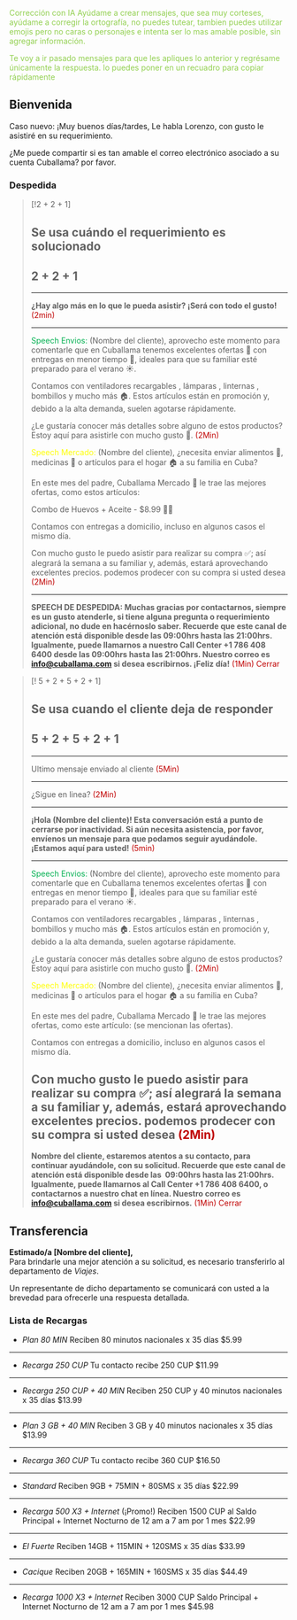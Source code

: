 <font color="#92d050">Corrección con IA</font>
<font color="#92d050">Ayúdame a crear mensajes, que sea muy corteses, ayúdame a corregir la ortografía, no puedes tutear, tambien puedes utilizar emojis pero no caras o personajes e intenta ser lo mas amable posible, sin agregar información.</font>

<font color="#92d050"> Te voy a ir pasado mensajes para que les apliques lo anterior y regrésame únicamente la respuesta. lo puedes poner en un recuadro para copiar rápidamente</font>
## Bienvenida

Caso nuevo: 
¡Muy buenos días/tardes, Le habla Lorenzo, con gusto le asistiré en su requerimiento. 
  
¿Me puede compartir si es tan amable el correo electrónico asociado a su cuenta Cuballama? por favor.


### Despedida

> [!2 + 2 + 1]
> ## Se usa cuándo el requerimiento es solucionado 
> ## 2 + 2 + 1
> 
> ---
> **¿Hay algo más en lo que le pueda asistir? ¡Será con todo el gusto!** <font color="#c00000">(2min)</font>
> 
> ---
>  <font color="#00b050">Speech Envios:</font> (Nombre del cliente), aprovecho este momento para comentarle que en Cuballama tenemos excelentes ofertas 🌟 con entregas en menor tiempo 🚚, ideales para que su familiar esté preparado para el verano ☀️.
>  
> Contamos con ventiladores recargables , lámparas , linternas , bombillos y mucho más 🏠. Estos artículos están en promoción y, debido a la alta demanda, suelen agotarse rápidamente.
> 
> ¿Le gustaría conocer más detalles sobre alguno de estos productos? Estoy aquí para asistirle con mucho gusto 🤝.
> <font color="#c00000">(2Min)</font>
>
>
> <font color="#ffff00">Speech Mercado:</font> (Nombre del cliente), ¿necesita enviar alimentos 🍗, medicinas 💊 o artículos para el hogar 🏠 a su familia en Cuba?
>
> En este mes del padre, Cuballama Mercado 🛒 le trae las mejores ofertas, como estos artículos:
>
> Combo de Huevos + Aceite - $8.99 🥚🍳
>
>
>
> Contamos con entregas a domicilio, incluso en algunos casos el mismo día.
>
> Con mucho gusto le puedo asistir para realizar su compra ✅; así alegrará la semana a su familiar y, además, estará aprovechando excelentes precios.
> podemos prodecer con su compra si usted desea
 <font color="#c00000">(2Min)</font>
> 
> ---
> 
> **SPEECH DE DESPEDIDA: Muchas gracias por contactarnos, siempre es un gusto atenderle, si tiene alguna pregunta o requerimiento adicional, no dude en hacérnoslo saber. Recuerde que este canal de atención está disponible desde las 09:00hrs hasta las 21:00hrs. Igualmente, puede llamarnos a nuestro Call Center +1 786 408 6400 desde las 09:00hrs hasta las 21:00hrs. Nuestro correo es info@cuballama.com si desea escribirnos. ¡Feliz día!**
> <font color="#c00000">(1Min) Cerrar</font>
> 


> [! 5 + 2 + 5 + 2 + 1]
> ## Se usa cuando el cliente deja de responder
> ## 5 + 2 + 5 + 2 + 1
> 
> ---
> Ultimo mensaje enviado al cliente <font color="#c00000">(5Min)</font>
> 
> ---
> 
> ¿Sigue en linea? <font color="#c00000">(2Min)</font>
> 
> ---
> **¡Hola (Nombre del cliente)! Esta conversación está a punto de cerrarse por inactividad. Si aún necesita asistencia, por favor, envíenos un mensaje para que podamos seguir ayudándole. ¡Estamos aquí para usted!** <font color="#c00000">(5min)</font>
> 
> ---
>  <font color="#00b050">Speech Envios:</font> (Nombre del cliente), aprovecho este momento para comentarle que en Cuballama tenemos excelentes ofertas 🌟 con entregas en menor tiempo 🚚, ideales para que su familiar esté preparado para el verano ☀️.
>  
> Contamos con ventiladores recargables , lámparas , linternas , bombillos y mucho más 🏠. Estos artículos están en promoción y, debido a la alta demanda, suelen agotarse rápidamente.
> 
> ¿Le gustaría conocer más detalles sobre alguno de estos productos? Estoy aquí para asistirle con mucho gusto 🤝.
> <font color="#c00000">(2Min)</font>
>
>
> <font color="#ffff00">Speech Mercado:</font> (Nombre del cliente), ¿necesita enviar alimentos 🍗, medicinas 💊 o artículos para el hogar 🏠 a su familia en Cuba?
>
> En este mes del padre, Cuballama Mercado 🛒 le trae las mejores ofertas, como este artículo: (se mencionan las ofertas).
>
> Contamos con entregas a domicilio, incluso en algunos casos el mismo día.
>
> Con mucho gusto le puedo asistir para realizar su compra ✅; así alegrará la semana a su familiar y, además, estará aprovechando excelentes precios.
> podemos prodecer con su compra si usted desea
 <font color="#c00000">(2Min)</font>
> ---
> **Nombre del cliente, estaremos atentos a su contacto, para continuar ayudándole, con su solicitud. Recuerde que este canal de atención está disponible desde las  09:00hrs hasta las 21:00hrs. Igualmente, puede llamarnos al Call Center +1 786 408 6400, o contactarnos a nuestro chat en línea. Nuestro correo es [info@cuballama.com](mailto:info@cuballama.com) si desea escribirnos.**
> <font color="#c00000">(1Min) Cerrar</font>
> 



## Transferencia

**Estimado/a [Nombre del cliente],**  
Para brindarle una mejor atención a su solicitud, es necesario transferirlo al departamento de *Viajes*.

Un representante de dicho departamento se comunicará con usted a la brevedad para ofrecerle una respuesta detallada.

### Lista de Recargas

- *Plan 80 MIN*
  Reciben 80 minutos nacionales x 35 días
  $5.99
---
- *Recarga 250 CUP*
  Tu contacto recibe 250 CUP
  $11.99
---
- *Recarga 250 CUP + 40 MIN*
  Reciben 250 CUP y 40 minutos nacionales x 35 días
  $13.99
---
- *Plan 3 GB + 40 MIN*
  Reciben 3 GB y 40 minutos nacionales x 35 días
  $13.99
---
- *Recarga 360 CUP*
  Tu contacto recibe 360 CUP
  $16.50
---
- *Standard*
  Reciben 9GB + 75MIN + 80SMS x 35 días
  $22.99
---
- *Recarga 500 X3 + Internet* (¡Promo!)
  Reciben 1500 CUP al Saldo Principal + Internet Nocturno de 12 am a 7 am por 1 mes
  $22.99
---
- *El Fuerte*
  Reciben 14GB + 115MIN + 120SMS x 35 días
  $33.99
---
- *Cacique*
  Reciben 20GB + 165MIN + 160SMS x 35 días
  $44.49
---
- *Recarga 1000 X3 + Internet*
  Reciben 3000 CUP Saldo Principal + Internet Nocturno de 12 am a 7 am por 1 mes
  $45.98
  
